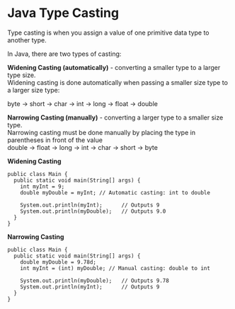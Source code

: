 # Java Type Casting
Type casting is when you assign a value of one primitive data type to another type.

In Java, there are two types of casting:

**Widening Casting (automatically)** - converting a smaller type to a larger type size.  
Widening casting is done automatically when passing a smaller size type to a larger size type:

byte -> short -> char -> int -> long -> float -> double

**Narrowing Casting (manually)** - converting a larger type to a smaller size type.  
Narrowing casting must be done manually by placing the type in parentheses in front of the value  
double -> float -> long -> int -> char -> short -> byte

**Widening Casting**
```
public class Main {
  public static void main(String[] args) {
    int myInt = 9;
    double myDouble = myInt; // Automatic casting: int to double

    System.out.println(myInt);      // Outputs 9
    System.out.println(myDouble);   // Outputs 9.0
  }
}
```  
**Narrowing Casting**  
```
public class Main {
  public static void main(String[] args) {
    double myDouble = 9.78d;
    int myInt = (int) myDouble; // Manual casting: double to int

    System.out.println(myDouble);   // Outputs 9.78
    System.out.println(myInt);      // Outputs 9
  }
}
```  
